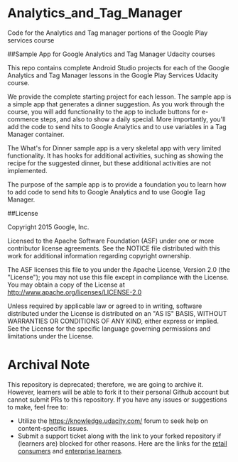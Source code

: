 # Analytics_and_Tag_Manager
Code for the Analytics and Tag manager portions of the Google Play services course

##Sample App for Google Analytics and Tag Manager Udacity courses

This repo contains complete Android Studio projects for each of the Google Analytics and Tag Manager lessons in the Google Play Services Udacity course.

We provide the complete starting project for each lesson. The sample app is a simple app that generates a dinner suggestion. As you work through the course, you will add functionality to the app to include buttons for e-commerce steps, and also to show a daily special. More importantly, you'll add the code to send hits to Google Analytics and to use variables in a Tag Manager container.

The What's for Dinner sample app is a very skeletal app with very limited functionality. It has hooks for additional activities, suching as showing the recipe for the suggested dinner, but these additional activities are not implemented.

The purpose of the sample app is to provide a foundation you to learn how to add code to send hits to Google Analytics and to use Google Tag Manager.

##License

Copyright 2015 Google, Inc.

Licensed to the Apache Software Foundation (ASF) under one or more contributor license agreements. See the NOTICE file distributed with this work for additional information regarding copyright ownership. 

The ASF licenses this file to you under the Apache License, Version 2.0 (the "License"); you may not use this file except in compliance with the License. You may obtain a copy of the License at
http://www.apache.org/licenses/LICENSE-2.0

Unless required by applicable law or agreed to in writing, software distributed under the License is distributed on an "AS IS" BASIS, WITHOUT WARRANTIES OR CONDITIONS OF ANY KIND, either express or implied. See the License for the specific language governing permissions and limitations under the License.

 # Archival Note 
 This repository is deprecated; therefore, we are going to archive it. However, learners will be able to fork it to their personal Github account but cannot submit PRs to this repository. If you have any issues or suggestions to make, feel free to: 
- Utilize the https://knowledge.udacity.com/ forum to seek help on content-specific issues. 
- Submit a support ticket along with the link to your forked repository if (learners are) blocked for other reasons. Here are the links for the [retail consumers](https://udacity.zendesk.com/hc/en-us/requests/new) and [enterprise learners](https://udacityenterprise.zendesk.com/hc/en-us/requests/new?ticket_form_id=360000279131).